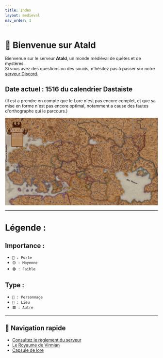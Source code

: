 ```yaml
---
title: Index
layout: medieval
nav_order: 1
---
```

# 🏰 Bienvenue sur Atald

Bienvenue sur le serveur **Atald**, un monde médiéval de quêtes et de mystères.  
Si vous avez des questions ou des soucis, n'hésitez pas à passer sur notre [serveur Discord](https://discord.gg/S6FZ9zWDkr).

## Date actuel : 1516 du calendrier Dastaiste

(Il est a prendre en compte que le Lore n'est pas encore complet, et que sa mise en forme n'est pas encore optimal, notamment a cause des fautes d'orthographe qui le parcours.)

<p align="center">
  <img src="assets/map/global_Virmian.jpeg" alt="Map Atald" width="800"/>
</p>

---
# Légende :
## Importance : 
- `🔴 : Forte`
- `🟡 : Moyenne`
- `🟢 : Faible`
## Type : 
- `🔺 : Personnage`
- `🔴 : Lieu`
- `🟥 : Autre`

---

## 🔗 Navigation rapide

- [Consultez le règlement du serveur](regles.html)
- [Le Royaume de Virmian](Virmian_base.html)
- [Capsule de lore](capsules/index_capsule.html)
